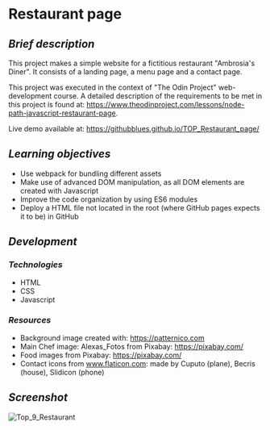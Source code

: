 # **Restaurant page**

## ***Brief description***
This project makes a simple website for a fictitious restaurant "Ambrosia's Diner". It consists of a landing page, a menu page and a contact page.

This project was executed in the context of "The Odin Project" web-development course. A detailed description of the requirements to be met in this project is found at: https://www.theodinproject.com/lessons/node-path-javascript-restaurant-page.

Live demo available at: https://githubblues.github.io/TOP_Restaurant_page/

## ***Learning objectives***
- Use webpack for bundling different assets
- Make use of advanced DOM manipulation, as all DOM elements are created with Javascript
- Improve the code organization by using ES6 modules
- Deploy a HTML file not located in the root (where GitHub pages expects it to be) in GitHub

## ***Development***
### ***Technologies***
- HTML 
- CSS 
- Javascript

### ***Resources***	
- Background image created with: https://patternico.com
- Main Chef image: Alexas_Fotos from Pixabay: https://pixabay.com/
- Food images from Pixabay: https://pixabay.com/
- Contact icons from www.flaticon.com: made by Cuputo (plane), Becris (house), Slidicon (phone) 

## ***Screenshot***
![Top_9_Restaurant](https://user-images.githubusercontent.com/57163017/198805558-4bd9f1e8-ccdc-4d28-8ff0-82a3478a3915.png)
